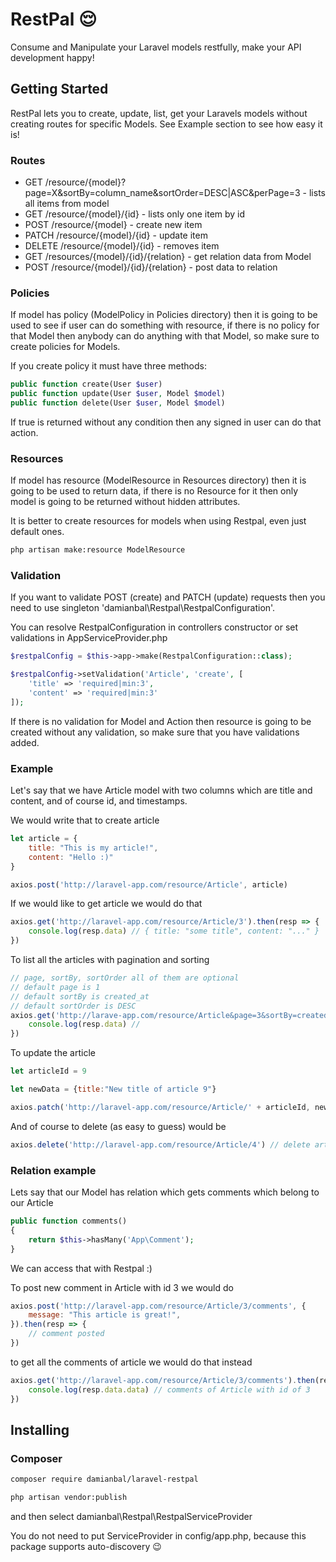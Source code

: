 # RestPal 😌

Consume and Manipulate your Laravel models restfully, make your API development happy!

## Getting Started

RestPal lets you to create, update, list, get your Laravels models without creating
routes for specific Models. See Example section to see how easy it is!

### Routes

* GET /resource/{model}?page=X&sortBy=column_name&sortOrder=DESC|ASC&perPage=3 - lists all items from model
* GET /resource/{model}/{id} - lists only one item by id
* POST /resource/{model} - create new item
* PATCH /resource/{model}/{id} - update item 
* DELETE /resource/{model}/{id} - removes item 
* GET /resources/{model}/{id}/{relation} - get relation data from Model
* POST /resource/{model}/{id}/{relation} - post data to relation

### Policies

If model has policy (ModelPolicy in Policies directory) then it is going to be used to see if user can do something with resource, if there is no policy for that Model then anybody can do anything with that Model, so make sure to create policies for Models.

If you create policy it must have three methods:

```php
public function create(User $user)
public function update(User $user, Model $model)
public function delete(User $user, Model $model)
```

If true is returned without any condition then any signed in user can do that action.

### Resources

If model has resource (ModelResource in Resources directory) then it is going to be used to return data, if there is no Resource for it then only model is going to be returned without hidden attributes.

It is better to create resources for models when using Restpal, even just default ones.

```sh
php artisan make:resource ModelResource
```

### Validation

If you want to validate POST (create) and PATCH (update) requests then you need to use singleton 'damianbal\Restpal\RestpalConfiguration'.

You can resolve RestpalConfiguration in controllers constructor or set validations in AppServiceProvider.php

```php
$restpalConfig = $this->app->make(RestpalConfiguration::class);

$restpalConfig->setValidation('Article', 'create', [
    'title' => 'required|min:3',
    'content' => 'required|min:3'
]);
```

If there is no validation for Model and Action then resource is going to be created without any validation, so make sure that you have
validations added.

### Example 

Let's say that we have Article model with two columns which are title and content, and of course 
id, and timestamps.

We would write that to create article
```js
let article = {
    title: "This is my article!",
    content: "Hello :)"
}

axios.post('http://laravel-app.com/resource/Article', article)
```

If we would like to get article we would do that
```js
axios.get('http://laravel-app.com/resource/Article/3').then(resp => {
    console.log(resp.data) // { title: "some title", content: "..." }
})
```

To list all the articles with pagination and sorting
```js
// page, sortBy, sortOrder all of them are optional 
// default page is 1
// default sortBy is created_at
// default sortOrder is DESC
axios.get('http://larave-app.com/resource/Article&page=3&sortBy=created_at&sortOrder=DESC').then(resp => {
    console.log(resp.data) // 
})
```

To update the article
```js
let articleId = 9

let newData = {title:"New title of article 9"}

axios.patch('http://laravel-app.com/resource/Article/' + articleId, newData)
```

And of course to delete (as easy to guess) would be
```js
axios.delete('http://laravel-app.com/resource/Article/4') // delete article with id of 4
```

### Relation example

Lets say that our Model has relation which gets comments which belong to our Article

```php
public function comments()
{
    return $this->hasMany('App\Comment');
}
```

We can access that with Restpal :)

To post new comment in Article with id 3 we would do
```js
axios.post('http://laravel-app.com/resource/Article/3/comments', {
    message: "This article is great!",
}).then(resp => {
    // comment posted
})
```

to get all the comments of article we would do that instead

```js
axios.get('http://laravel-app.com/resource/Article/3/comments').then(resp => {
    console.log(resp.data.data) // comments of Article with id of 3
})
```

## Installing

### Composer

```sh
composer require damianbal/laravel-restpal
```

```sh
php artisan vendor:publish
```

and then select damianbal\\Restpal\\RestpalServiceProvider

You do not need to put ServiceProvider in config/app.php, because this package supports 
auto-discovery 😉

 